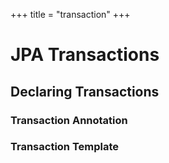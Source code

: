 +++
title = "transaction"
+++

# JPA Transactions

## Declaring Transactions

### Transaction Annotation

### Transaction Template
